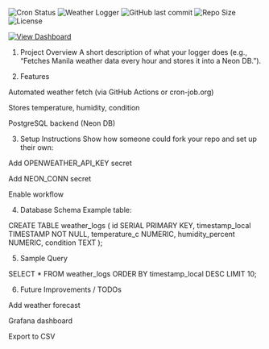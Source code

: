 ![Cron Status](https://api.cron-job.org/jobs/6636020/d6e43d168f56a78d/status-7.svg)
![Weather Logger](https://github.com/allnovice/weather-logger/actions/workflows/weather.yml/badge.svg)
![GitHub last commit](https://img.shields.io/github/last-commit/allnovice/weather-logger)
![Repo Size](https://img.shields.io/github/repo-size/allnovice/weather-logger)
![License](https://img.shields.io/github/license/allnovice/weather-logger)

[![View Dashboard](https://img.shields.io/badge/Dashboard-Streamlit-blue?logo=streamlit)](https://weather-logger-gahhfpxtukmpjjaha4qr7l.streamlit.app)

1. Project Overview
A short description of what your logger does (e.g., “Fetches Manila weather data every hour and stores it into a Neon DB.”).


2. Features

Automated weather fetch (via GitHub Actions or cron-job.org)

Stores temperature, humidity, condition

PostgreSQL backend (Neon DB)



3. Setup Instructions
Show how someone could fork your repo and set up their own:

Add OPENWEATHER_API_KEY secret

Add NEON_CONN secret

Enable workflow



4. Database Schema
Example table:

CREATE TABLE weather_logs (
    id SERIAL PRIMARY KEY,
    timestamp_local TIMESTAMP NOT NULL,
    temperature_c NUMERIC,
    humidity_percent NUMERIC,
    condition TEXT
);


5. Sample Query

SELECT * FROM weather_logs ORDER BY timestamp_local DESC LIMIT 10;


6. Future Improvements / TODOs

Add weather forecast

Grafana dashboard

Export to CSV

